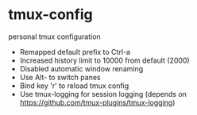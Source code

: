 # tmux-config
personal tmux configuration

- Remapped default prefix to Ctrl-a
- Increased history limit to 10000 from default (2000)
- Disabled automatic window renaming
- Use Alt-<arrow direction> to switch panes
- Bind key 'r' to reload tmux config
- Use tmux-logging for session logging (depends on https://github.com/tmux-plugins/tmux-logging)
